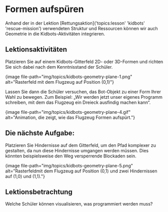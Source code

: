 # Formen aufspüren

Anhand der in der Lektion [Rettungsaktion]('topics:lesson' 'kidbots' 'rescue-mission') verwendeten Struktur und Ressourcen können wir auch Geometrie in die Kidbots-Aktivitäten integrieren.

## Lektionsaktivitäten

Platzieren Sie auf einem Kidbots-Gitterfeld 2D- oder 3D-Formen und richten Sie sich dabei nach dem Kenntnisstand der Schüler.

{image file-path="img/topics/kidbots-geometry-plane-1.png" alt="Rasterfeld mit dem Flugzeug auf Position (0,1)"}

Lassen Sie dann die Schüler versuchen, das Bot-Objekt zu einer Form Ihrer Wahl zu bewegen. Zum Beispiel: „Wir werden jetzt unser eigenes Programm schreiben, mit dem das Flugzeug ein Dreieck ausfindig machen kann“.

{image file-path="img/topics/kidbots-geometry-plane-4.gif" alt="Animation, die zeigt, wie das Flugzeug Formen aufspürt."}

## Die nächste Aufgabe:

Platzieren Sie Hindernisse auf dem Gitterfeld, um den Pfad komplexer zu gestalten, da nun diese Hindernisse umgangen werden müssen. Dies könnten beispielsweise den Weg versperrende Blockaden sein.

{image file-path="img/topics/kidbots-geometry-plane-5.png" alt="Rasterfeldmit dem Flugzeug auf Position (0,1) und zwei Hindernissen auf (1,0) und (1,1)."}

## Lektionsbetrachtung

Welche Schüler können visualisieren, was programmiert werden muss?
